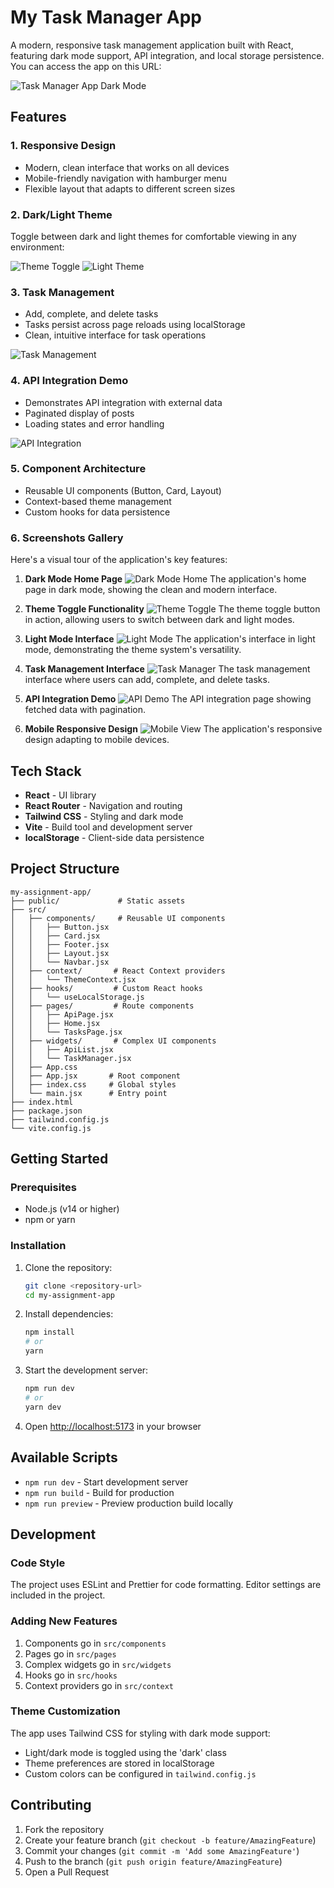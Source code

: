 # My Task Manager App

A modern, responsive task management application built with React, featuring dark mode support, API integration, and local storage persistence.
You can access the app on this URL: 

![Task Manager App Dark Mode](./Screenshot/Screenshot%202025-10-22%20082143.png)

## Features

### 1. Responsive Design
- Modern, clean interface that works on all devices
- Mobile-friendly navigation with hamburger menu
- Flexible layout that adapts to different screen sizes

### 2. Dark/Light Theme
Toggle between dark and light themes for comfortable viewing in any environment:

![Theme Toggle](./Screenshot/Screenshot%202025-10-22%20082156.png)
![Light Theme](./Screenshot/Screenshot%202025-10-22%20082220.png)

### 3. Task Management
- Add, complete, and delete tasks
- Tasks persist across page reloads using localStorage
- Clean, intuitive interface for task operations

![Task Management](./Screenshot/Screenshot%202025-10-22%20082244.png)

### 4. API Integration Demo
- Demonstrates API integration with external data
- Paginated display of posts
- Loading states and error handling

![API Integration](./Screenshot/Screenshot%202025-10-22%20082304.png)

### 5. Component Architecture
- Reusable UI components (Button, Card, Layout)
- Context-based theme management
- Custom hooks for data persistence

### 6. Screenshots Gallery
Here's a visual tour of the application's key features:

1. **Dark Mode Home Page**
   ![Dark Mode Home](./Screenshot/Screenshot%202025-10-22%20082143.png)
   The application's home page in dark mode, showing the clean and modern interface.

2. **Theme Toggle Functionality**
   ![Theme Toggle](./Screenshot/Screenshot%202025-10-22%20082156.png)
   The theme toggle button in action, allowing users to switch between dark and light modes.

3. **Light Mode Interface**
   ![Light Mode](./Screenshot/Screenshot%202025-10-22%20082220.png)
   The application's interface in light mode, demonstrating the theme system's versatility.

4. **Task Management Interface**
   ![Task Manager](./Screenshot/Screenshot%202025-10-22%20082244.png)
   The task management interface where users can add, complete, and delete tasks.

5. **API Integration Demo**
   ![API Demo](./Screenshot/Screenshot%202025-10-22%20082304.png)
   The API integration page showing fetched data with pagination.

6. **Mobile Responsive Design**
   ![Mobile View](./Screenshot/Screenshot%202025-10-22%20082322.png)
   The application's responsive design adapting to mobile devices.

## Tech Stack

- **React** - UI library
- **React Router** - Navigation and routing
- **Tailwind CSS** - Styling and dark mode
- **Vite** - Build tool and development server
- **localStorage** - Client-side data persistence

## Project Structure

```
my-assignment-app/
├── public/             # Static assets
├── src/
│   ├── components/     # Reusable UI components
│   │   ├── Button.jsx
│   │   ├── Card.jsx
│   │   ├── Footer.jsx
│   │   ├── Layout.jsx
│   │   └── Navbar.jsx
│   ├── context/       # React Context providers
│   │   └── ThemeContext.jsx
│   ├── hooks/         # Custom React hooks
│   │   └── useLocalStorage.js
│   ├── pages/         # Route components
│   │   ├── ApiPage.jsx
│   │   ├── Home.jsx
│   │   └── TasksPage.jsx
│   ├── widgets/       # Complex UI components
│   │   ├── ApiList.jsx
│   │   └── TaskManager.jsx
│   ├── App.css
│   ├── App.jsx       # Root component
│   ├── index.css     # Global styles
│   └── main.jsx      # Entry point
├── index.html
├── package.json
├── tailwind.config.js
└── vite.config.js
```

## Getting Started

### Prerequisites

- Node.js (v14 or higher)
- npm or yarn

### Installation

1. Clone the repository:
   ```bash
   git clone <repository-url>
   cd my-assignment-app
   ```

2. Install dependencies:
   ```bash
   npm install
   # or
   yarn
   ```

3. Start the development server:
   ```bash
   npm run dev
   # or
   yarn dev
   ```

4. Open [http://localhost:5173](http://localhost:5173) in your browser

## Available Scripts

- `npm run dev` - Start development server
- `npm run build` - Build for production
- `npm run preview` - Preview production build locally

## Development

### Code Style

The project uses ESLint and Prettier for code formatting. Editor settings are included in the project.

### Adding New Features

1. Components go in `src/components`
2. Pages go in `src/pages`
3. Complex widgets go in `src/widgets`
4. Hooks go in `src/hooks`
5. Context providers go in `src/context`

### Theme Customization

The app uses Tailwind CSS for styling with dark mode support:

- Light/dark mode is toggled using the 'dark' class
- Theme preferences are stored in localStorage
- Custom colors can be configured in `tailwind.config.js`

## Contributing

1. Fork the repository
2. Create your feature branch (`git checkout -b feature/AmazingFeature`)
3. Commit your changes (`git commit -m 'Add some AmazingFeature'`)
4. Push to the branch (`git push origin feature/AmazingFeature`)
5. Open a Pull Request